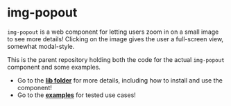 # img-popout

`img-popout` is a web component for letting users zoom in on a small image to see more details! Clicking on the image gives the user a full-screen view, somewhat modal-style.

This is the parent repository holding both the code for the actual `img-popout` component and some examples.

* Go to the **[lib folder](lib)** for more details, including how to install and use the component!
* Go to the **[examples](examples)** for tested use cases!
